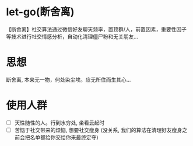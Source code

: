 # let-go(断舍离)
【断舍离】社交算法通过微信好友聊天频率，置顶群/人，前置因素，重要性因子等技术进行社交情感分析，自动化清理僵尸粉和无关朋友...
# 思想
断舍离, 本来无一物，何处染尘埃。应无所住而生其心... 
# 使用人群
- [ ] 天性随性的人。行到水穷处, 坐看云起时
- [ ] 苦恼于社交带来的烦恼, 想要社交瘦身 (没关系, 我们的算法在清理好友瘦身之前会把名单都给你交给你来最终定夺)
